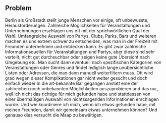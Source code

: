 ## Problem

Berlin als Großstadt stellt junge Menschen vor einige, oft unbewusste, Herausforderungen.
Zahlreiche Möglichkeiten für Veranstaltungen und Unternehmungen erschlagen uns oft mit der sprichwörtlichen Qual der Wahl. Umfangreiche Auswahl von Partys, Clubs, Parks, Bars und weiteren machen es uns extrem schwer zu entscheiden, was man in der Freizeit mit Freunden unternehmen und entdecken kann.
Es gibt zwar zahlreiche Informationsquellen für Veranstaltungen und Partys, aber diese sind sehr verteilt, nicht gut durchsuchbar oder zeigen keine gute Übersicht nach Umgebung etc.
Man sucht dann eventuell nach spezifischen Kategorien von Veranstaltungen oder Genres und findet lediglich lange unübersichtliche Listen oder Adressen, die man dann manuell weiterfiltern muss.
Oft wird grad wegen dieser Komplikationen gar nicht weiter gesucht und doch einfach wieder in die alt-bekannte Bar gegangen anstatt eine der zahlreichen noch unbekannten Möglichkeiten auszuprobieren und das nur, weil ich nicht das richtige für mich gefunden habe und stattdessen von einer übermäßigen Auswahl von nichtssagenden Informationen erschlagen wurde.
Und wie koordiniere ich mich, wenn ich etwas gefunden habe, mit meinen Freunden, damit wir gemeinsam etwas unternehmen können? Und genauso dies versucht die Maap zu bewältigen.
